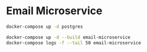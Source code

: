 # Email Microservice

```bash
docker-compose up -d postgres

docker-compose up -d --build email-microservice
docker-compose logs -f --tail 50 email-microservice
```
